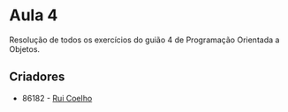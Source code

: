 # Aula 4

Resolução de todos os exercícios do guião 4 de Programação Orientada a Objetos.

## Criadores

* 86182 - [Rui Coelho](https://github.com/user-cube)
